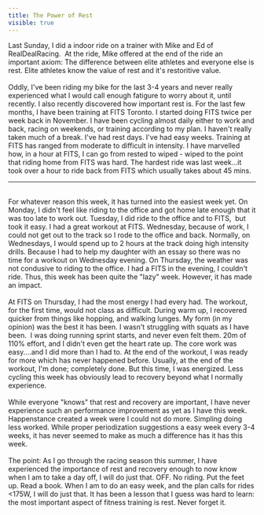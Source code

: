 ---title: The Power of Restvisible: true---<div>
  Last Sunday, I did a indoor ride on a trainer with Mike and Ed of RealDealRacing.&nbsp; At the ride, Mike offered at the end of the ride an important axiom: The difference between elite athletes and everyone else is rest. Elite athletes know the value of rest and it's restoritive value.<br /><br />Oddly, I've been riding my bike for the last 3-4 years and never really experienced what I would call enough fatigure to worry about it, until recently. I also recently discovered how important rest is. For the last few months, I have been training at FITS Toronto. I started doing FITS twice per week back in November. I have been cycling almost daily either to work and back, racing on weekends, or training according to my plan. I haven't really taken much of a break. I've had rest days. I've had easy weeks. Training at FITS has ranged from moderate to difficult in intensity. I have marvelled how, in a hour at FITS, I can go from rested to wiped - wiped to the point that riding home from FITS was hard. The hardest ride was last week...it took over a hour to ride back from FITS which usually takes about 45 mins.<br />
  
  <hr id="system-readmore" />
  
  <br />For whatever reason this week, it has turned into the easiest week yet. On Monday, I didn't feel like riding to the office and got home late enough that it was too late to work out. Tuesday, I did ride to the office and to FITS,&nbsp; but took it easy. I had a great workout at FITS. Wednesday,&nbsp;because of work, I could not get out to the track so I rode to the office and back. Normally, on Wednesdays, I would spend up to 2 hours at the track doing high intensity drills. Because I had to help my daughter with an essay so there was no time for a workout on Wednesday evening. On Thursday, the weather was not condusive to riding to the office. I had a FITS in the evening, I couldn't ride. Thus, this week has been quite the "lazy" week. However, it has made an impact.<br /><br />At FITS on Thursday, I had the most energy I had every had. The workout, for the first time, would not class as difficult. During warm up, I recovered quicker from things like hopping, and walking lunges. My form (in my opinion) was the best it has been. I wasn't struggling with squats as I have been.&nbsp; I was doing running sprint starts, and never even felt them. 20m of 110% effort, and I didn't even get the heart rate up. The core work was easy....and I did more than I had to. At the end of the workout, I was ready for more which has never happened before. Usually, at the end of the workout, I'm done; completely done. But this time, I was energized. Less cycling this week has obviously lead to recovery beyond what I normally experience.<br /><br />While everyone "knows" that rest and recovery are important, I have never experience such an performance improvement as yet as I have this week. Happenstance created a week were I could not do more. Simpling doing less worked. While proper periodization suggestions a easy week every 3-4 weeks, it has never seemed to make as much a difference has it has this week.<br /><br />The point: As I go through the racing season this summer, I have experienced the importance of rest and recovery enough to now know when I am to take a day off, I will do just that. OFF. No riding. Put the feet up. Read a book. When I am to do an easy week, and the plan calls for rides <175W, I will do just that. It has been a lesson that I guess was hard to learn: the most important aspect of fitness training is rest. Never forget it.
</div>